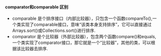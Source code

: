 #### comparator和comparable 区别

* comparable 是个排序接口（内部比较器），只包含一个函数compareTo(),一个类实现了comparable接口，意味“该类本身支持排序”，它可以直接通过Arrays.sort()或Collections.sort()进行排序.
* comparator 是个比较器（外部比较器），包含两个函数compare()和equals,一个类实现了comparator接口，那它就是一个“比较器”，其他的类，可以根据该比较器去排序.